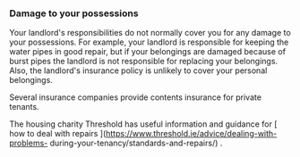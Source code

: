 ###  Damage to your possessions

Your landlord's responsibilities do not normally cover you for any damage to
your possessions. For example, your landlord is responsible for keeping the
water pipes in good repair, but if your belongings are damaged because of
burst pipes the landlord is not responsible for replacing your belongings.
Also, the landlord's insurance policy is unlikely to cover your personal
belongings.

Several insurance companies provide contents insurance for private tenants.

The housing charity Threshold has useful information and guidance for [ how to
deal with repairs ](https://www.threshold.ie/advice/dealing-with-problems-
during-your-tenancy/standards-and-repairs/) .
